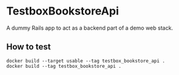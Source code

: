 # TestboxBookstoreApi

A dummy Rails app to act as a backend part of a demo web stack.

## How to test

```shell
docker build --target usable --tag testbox_bookstore_api .
docker build --tag testbox_bookstore_api .
```
